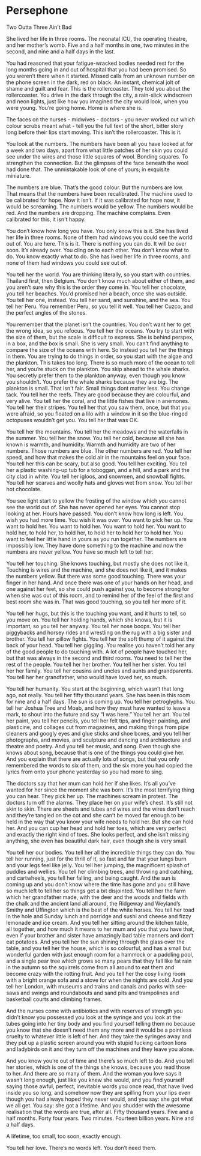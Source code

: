 # Persephone
Two Outta Three Ain't Bad

She lived her life in three rooms. The neonatal ICU, the operating theatre, and her mother’s
womb. Five and a half months in one, two minutes in the second, and nine and a half days in
the last.

You had reasoned that your fatigue-wracked bodies needed rest for the long months going in
and out of hospital that you had been promised. So you weren’t there when it started.
Missed calls from an unknown number on the phone screen in the dark, red on black. An
instant, chemical jolt of shame and guilt and fear. This is the rollercoaster. They told you
about the rollercoaster. You drive in the dark through the city, a rain-slick windscreen and
neon lights, just like how you imagined the city would look, when you were young. You’re
going home. Home is where she is.

The faces on the nurses - midwives - doctors - you never worked out which colour scrubs
meant what - tell you the full text of the short, bitter story long before their lips start moving.
This isn’t the rollercoaster. This is it.

You look at the numbers. The numbers have been all you have looked at for a week and two
days, apart from what little patches of her skin you could see under the wires and those little
squares of wool. Bonding squares. To strengthen the connection. But the glimpses of the
face beneath the wool had done that. The unmistakable look of one of yours; in exquisite
miniature.

The numbers are blue. That’s the good colour. But the numbers are low. That means that the
numbers have been recalibrated. The machine used to be calibrated for hope. Now it isn’t. If
it was calibrated for hope now, it would be screaming. The numbers would be yellow. The
numbers would be red. And the numbers are dropping. The machine complains. Even
calibrated for this, it isn't happy.

You don’t know how long you have. You only know this is it. She has lived her life in three
rooms. None of them had windows you could see the world out of. You are here. This is it.
There is nothing you can do. It will be over soon. It’s already over. You cling on to each other.
You don’t know what to do. You know exactly what to do. She has lived her life in three
rooms, and none of them had windows you could see out of.

You tell her the world. You are thinking literally, so you start with countries. Thailand first,
then Belgium. You don’t know much about either of them, and you aren’t sure why this is the
order they come in. You tell her chocolate, you tell her beaches. You’d promised her a
beach, once she was outside. You tell her one, instead. You tell her sand, and sunshine, and
the sea. You tell her Peru. You remember Peru, so you tell it well. You tell her Cuzco, and the
perfect angles of the stones.

You remember that the planet isn’t the countries. You don’t want her to get the wrong idea,
so you refocus. You tell her the oceans. You try to start with the size of them, but the scale is
difficult to express. She is behind perspex, in a box, and the box is small. She is very small.
You can’t find anything to compare the size of the oceans with here. So instead you tell her
the things in them. You are trying to do things in order, so you start with the algae and the
plankton. This takes too long. There is so much more of the ocean to tell her, and you’re
stuck on the plankton. You skip ahead to the whale sharks. You secretly prefer them to the
plankton anyway, even though you know you shouldn’t. You prefer the whale sharks
because they are big. The plankton is small. That isn't fair. Small things dont matter less.
You change tack. You tell her the reefs. They are good because they are colourful, and very
alive. You tell her the coral, and the little fishes that live in anemones. You tell her their
stripes. You tell her that you saw them, once, but that you were afraid, so you floated on a
lilo with a window in it so the blue-ringed octopuses wouldn’t get you. You tell her that was
OK.

You tell her the mountains. You tell her the meadows and the waterfalls in the summer. You
tell her the snow. You tell her cold, because all she has known is warmth, and humidity.
Warmth and humidity are two of her numbers. Those numbers are blue. The other numbers
are red. You tell her speed, and how that makes the cold air in the mountains feel on your
face. You tell her this can be scary, but also good. You tell her exciting. You tell her a plastic
washing-up tub for a toboggan, and a hill, and a park and the city clad in white. You tell her
igloos, and snowmen, and snowball fights. You tell her scarves and woolly hats and gloves
wet from snow. You tell her hot chocolate.

You see light start to yellow the frosting of the window which you cannot see the world out of.
She has never opened her eyes. You cannot stop looking at her. Hours have passed. You
don’t know how long is left. You wish you had more time. You wish it was over. You want to
pick her up. You want to hold her. You want to hold her. You want to hold her. You want to
hold her, to hold her, to hold her, to hold her to hold her to hold her. You want to feel her little
hand in yours as you run together. The numbers are impossibly low. They have done
something to the machine and now the numbers are never yellow. You have so much left to
tell her.

You tell her touching. She knows touching, but mostly she does not like it. Touching is wires
and the machine, and she does not like it, and it makes the numbers yellow. But there was
some good touching. There was your finger in her hand. And once there was one of your
hands on her head, and one against her feet, so she could push against you, to become
strong for when she was out of this room, and to remind her of the feel of the first and best
room she was in. That was good touching, so you tell her more of it.

You tell her hugs, but this is the touching you want, and it hurts to tell, so you move on. You
tell her holding hands, which she knows, but it is important, so you tell her anyway. You tell
her nose boops. You tell her piggybacks and horsey rides and wrestling on the rug with a big
sister and brother. You tell her pillow fights. You tell her the soft thump of it against the back
of your head. You tell her giggling. You realise you haven’t told her any of the good people to
do touching with. A lot of people have touched her, but that was always in the second and
third rooms. You need to tell her the rest of the people. You tell her her brother. You tell her
her sister. You tell her her family. You tell her cousins and uncles and aunts and
grandparents. You tell her her grandfather, who would have loved her, so much.

You tell her humanity. You start at the beginning, which wasn’t that long ago, not really. You
tell her fifty thousand years. She has been in this room for nine and a half days. The sun is
coming up. You tell her petroglyphs. You tell her Joshua Tree and Moab, and how they must
have wanted to leave a mark, to shout into the future and say “I was here.” You tell her art.
You tell her paint, you tell her pencils, you tell her felt tips, and finger painting, and plasticine,
and collages cut from magazines, and making things from pipe cleaners and googly eyes
and glue sticks and shoe boxes, and you tell her photographs, and movies, and sculpture
and dancing and architecture and theatre and poetry. And you tell her music, and song.
Even though she knows about song, because that is one of the things you could give her.
And you explain that there are actually lots of songs, but that you only remembered the
words to six of them, and the six more you had copied the lyrics from onto your phone
yesterday so you had more to sing.

The doctors say that her mum can hold her if she likes. It’s all you’ve wanted for her since
the moment she was born. It’s the most terrifying thing you can hear. They pick her up. The
machines scream in protest. The doctors turn off the alarms. They place her on your wife’s
chest. It’s still not skin to skin. There are sheets and tubes and wires and the wires don’t
reach and they’re tangled on the cot and she can’t be moved far enough to be held in the
way that you know your wife needs to hold her. But she can hold her. And you can cup her
head and hold her toes, which are very perfect and exactly the right kind of toes. She looks
perfect, and she isn’t missing anything, she even has beautiful dark hair, even though she is
very small.

You tell her our bodies. You tell her all the incredible things they can do. You tell her running,
just for the thrill of it, so fast and far that your lungs burn and your legs feel like jelly. You tell
her jumping, the magnificent splash of puddles and wellies. You tell her climbing trees, and
throwing and catching, and cartwheels, you tell her falling, and being caught. And the sun is
coming up and you don’t know where the time has gone and you still have so much left to
tell her so things get a bit disjointed. You tell her the farm which her grandfather made, with
the deer and the woods and fields with the chalk and the ancient land all around, the
Ridgeway and Weyland’s Smithy and Uffington which is the best of the white horses. You tell
her toad in the hole and Sunday lunch and porridge and sushi and cheese and fizzy
lemonade and ice cream. And you tell her sitting around the kitchen table, all together, and
how much it means to her mum and you that you have that, even if your brother and sister
have amazingly bad table manners and don’t eat potatoes. And you tell her the sun shining
through the glass over the table, and you tell her the house, which is so colourful, and has a
small but wonderful garden with just enough room for a hammock or a paddling pool, and a
single pear tree which grows so many pears that they fall like fat rain in the autumn so the
squirrels come from all around to eat them and become crazy with the rotting fruit. And you
tell her the cosy living room with a bright orange sofa and a stove for when the nights are
cold. And you tell her London, with museums and trains and canals and parks with see-saws
and swings and roundabouts and sand pits and trampolines and basketball courts and
climbing frames.

And the nurses come with antibiotics and with reserves of strength you didn’t know you
possessed you look at the syringe and you look at the tubes going into her tiny body and you
find yourself telling them no because you know that she doesn’t need them any more and it
would be a pointless cruelty to whatever little is left of her. And they take the syringes away
and they put up a plastic screen around you with stupid fucking cartoon lions and ladybirds
on it and they turn off the machines and they leave you alone.

And you know you’re out of time and there’s so much left to do. And you tell her stories,
which is one of the things she knows, because you read those to her. And there are so many
of them. And the woman you love says it wasn’t long enough, just like you knew she would,
and you find yourself saying those awful, perfect, inevitable words you once read, that have
lived inside you so long, and somehow now they are spilling from your lips even though you
had always hoped they never would, and you say: she got what we all get. You say: she got
a lifetime. And you shudder with the awesome realisation that the words are true, after all.
Fifty thousand years. Five and a half months. Forty four years. Two minutes. Fourteen billion
years. Nine and a half days.

A lifetime, too small, too soon, exactly enough.

You tell her love. There’s no words left. You don’t need them.
